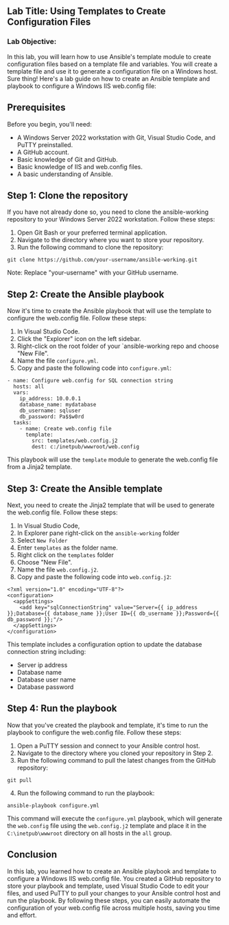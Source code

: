 ## Lab Title: Using Templates to Create Configuration Files

### Lab Objective:
In this lab, you will learn how to use Ansible's template module to create configuration files based on a template file and variables. You will create a template file and use it to generate a configuration file on a Windows host.
Sure thing! Here's a lab guide on how to create an Ansible template and playbook to configure a Windows IIS web.config file:

## Prerequisites

Before you begin, you'll need:

- A Windows Server 2022 workstation with Git, Visual Studio Code, and PuTTY preinstalled.
- A GitHub account.
- Basic knowledge of Git and GitHub.
- Basic knowledge of IIS and web.config files.
- A basic understanding of Ansible.

## Step 1: Clone the repository

If you have not already done so, you need to clone the ansible-working repository to your Windows Server 2022 workstation. Follow these steps:

1. Open Git Bash or your preferred terminal application.
2. Navigate to the directory where you want to store your repository.
3. Run the following command to clone the repository:

```
git clone https://github.com/your-username/ansible-working.git
```

Note: Replace "your-username" with your GitHub username.

## Step 2: Create the Ansible playbook

Now it's time to create the Ansible playbook that will use the template to configure the web.config file. Follow these steps:

1. In Visual Studio Code.
2. Click the "Explorer" icon on the left sidebar.
5. Right-click on the root folder of your `ansible-working repo and choose "New File".
6. Name the file `configure.yml`.
7. Copy and paste the following code into `configure.yml`:

```
- name: Configure web.config for SQL connection string
  hosts: all
  vars:
    ip_address: 10.0.0.1
    database_name: mydatabase
    db_username: sqluser
    db_password: Pa$$w0rd
  tasks:
    - name: Create web.config file
      template:
        src: templates/web.config.j2
        dest: c:/inetpub/wwwroot/web.config
```

This playbook will use the `template` module to generate the web.config file from a Jinja2 template.

## Step 3: Create the Ansible template

Next, you need to create the Jinja2 template that will be used to generate the web.config file. Follow these steps:

1. In Visual Studio Code, 
2. In Explorer pane right-click on the `ansible-working` folder
3. Select `New Folder`
4. Enter `templates` as the folder name.
5. Right click on the `templates` folder
6. Choose "New File".
7. Name the file `web.config.j2`.
8. Copy and paste the following code into `web.config.j2`:

```
<?xml version="1.0" encoding="UTF-8"?>
<configuration>
  <appSettings>
    <add key="sqlConnectionString" value="Server={{ ip_address }};Database={{ database_name }};User ID={{ db_username }};Password={{ db_password }};"/>
  </appSettings>
</configuration>
```

This template includes a configuration option to update the database connection string including:

- Server ip address
- Database name
- Database user name
- Database password

## Step 4: Run the playbook

Now that you've created the playbook and template, it's time to run the playbook to configure the web.config file. Follow these steps:

1. Open a PuTTY session and connect to your Ansible control host.
2. Navigate to the directory where you cloned your repository in Step 2.
3. Run the following command to pull the latest changes from the GitHub repository:

```
git pull
```

4. Run the following command to run the playbook:

```
ansible-playbook configure.yml
```

This command will execute the `configure.yml` playbook, which will generate the `web.config` file using the `web.config.j2` template and place it in the `C:\inetpub\wwwroot` directory on all hosts in the `all` group.

## Conclusion

In this lab, you learned how to create an Ansible playbook and template to configure a Windows IIS web.config file. You created a GitHub repository to store your playbook and template, used Visual Studio Code to edit your files, and used PuTTY to pull your changes to your Ansible control host and run the playbook. By following these steps, you can easily automate the configuration of your web.config file across multiple hosts, saving you time and effort.
